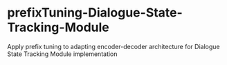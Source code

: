# prefixTuning-Dialogue-State-Tracking-Module
Apply prefix tuning to adapting encoder-decoder architecture for Dialogue State Tracking Module implementation
